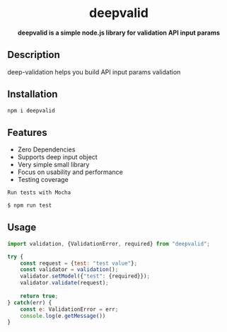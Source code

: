 <h1 align="center"> deepvalid </h1>
<p align="center">
  <b>deepvalid is a simple node.js library for validation API input params</b>
</p>

## Description
deep-validation helps you build API input params validation

## Installation

```bash
npm i deepvalid
```

## Features

* Zero Dependencies
* Supports deep input object
* Very simple small library
* Focus on usability and performance
* Testing coverage


```bash
Run tests with Mocha

$ npm run test
```

## Usage

```javascript
import validation, {ValidationError, required} from "deepvalid";

try {
    const request = {test: "test value"};
    const validator = validation();
    validator.setModel({"test": {required}});
    validator.validate(request);
    
    return true;
} catch(err) {
    const e: ValidationError = err;
    console.log(e.getMessage())
}

```
